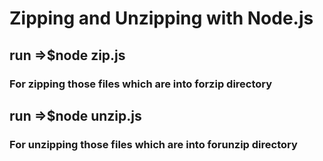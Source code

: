 # Zipping and Unzipping with Node.js
## run =>$node zip.js
### For zipping those files which are into forzip directory
## run =>$node unzip.js
### For unzipping those files which are into forunzip directory
